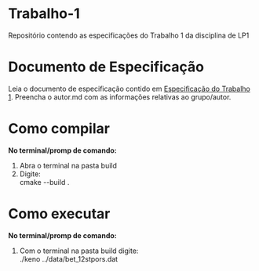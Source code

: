 # Trabalho-1
Repositório contendo as especificações do Trabalho 1 da disciplina de LP1

# Documento de Especificação

Leia o documento de especificação contido em [Especificação do Trabalho 1](https://docs.google.com/document/d/1nwQxiP9YQzU3O-H4YQMqWRtylqO1AOke8y1rQF7cPEc/edit?usp=sharing). Preencha o autor.md com as informações relativas ao grupo/autor.

# Como compilar

<b>No terminal/promp de comando:</b>
<ol>
    <li>Abra o terminal na pasta build</li>
    <li>Digite: </br> cmake --build .</li>
</ol>

# Como executar

<b>No terminal/promp de comando:</b> 
<ol>
    <li>Com o terminal na pasta build digite:</br> ./keno ../data/bet_12stpors.dat</li>
</ol>
